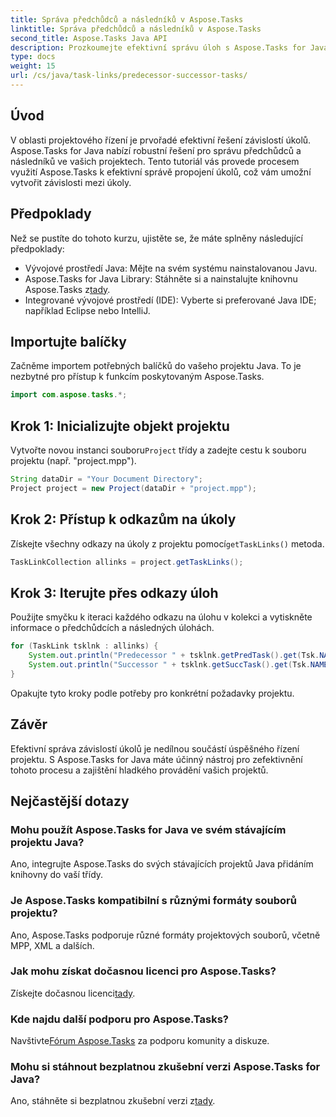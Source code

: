 ```yaml
---
title: Správa předchůdců a následníků v Aspose.Tasks
linktitle: Správa předchůdců a následníků v Aspose.Tasks
second_title: Aspose.Tasks Java API
description: Prozkoumejte efektivní správu úloh s Aspose.Tasks for Java. Snadno zpracujte předchůdce a následné úkoly ve svých projektech. Stáhněte si bezplatnou zkušební verzi nyní!
type: docs
weight: 15
url: /cs/java/task-links/predecessor-successor-tasks/
---
```

## Úvod
V oblasti projektového řízení je prvořadé efektivní řešení závislostí úkolů. Aspose.Tasks for Java nabízí robustní řešení pro správu předchůdců a následníků ve vašich projektech. Tento tutoriál vás provede procesem využití Aspose.Tasks k efektivní správě propojení úkolů, což vám umožní vytvořit závislosti mezi úkoly.
## Předpoklady
Než se pustíte do tohoto kurzu, ujistěte se, že máte splněny následující předpoklady:
- Vývojové prostředí Java: Mějte na svém systému nainstalovanou Javu.
-  Aspose.Tasks for Java Library: Stáhněte si a nainstalujte knihovnu Aspose.Tasks z[tady](https://releases.aspose.com/tasks/java/).
- Integrované vývojové prostředí (IDE): Vyberte si preferované Java IDE; například Eclipse nebo IntelliJ.
## Importujte balíčky
Začněme importem potřebných balíčků do vašeho projektu Java. To je nezbytné pro přístup k funkcím poskytovaným Aspose.Tasks.
```java
import com.aspose.tasks.*;
```
## Krok 1: Inicializujte objekt projektu
 Vytvořte novou instanci souboru`Project` třídy a zadejte cestu k souboru projektu (např. "project.mpp").
```java
String dataDir = "Your Document Directory";
Project project = new Project(dataDir + "project.mpp");
```
## Krok 2: Přístup k odkazům na úkoly
 Získejte všechny odkazy na úkoly z projektu pomocí`getTaskLinks()` metoda.
```java
TaskLinkCollection allinks = project.getTaskLinks();
```
## Krok 3: Iterujte přes odkazy úloh
Použijte smyčku k iteraci každého odkazu na úlohu v kolekci a vytiskněte informace o předchůdcích a následných úlohách.
```java
for (TaskLink tsklnk : allinks) {
    System.out.println("Predecessor " + tsklnk.getPredTask().get(Tsk.NAME));
    System.out.println("Successor " + tsklnk.getSuccTask().get(Tsk.NAME));
}
```
Opakujte tyto kroky podle potřeby pro konkrétní požadavky projektu.
## Závěr
Efektivní správa závislostí úkolů je nedílnou součástí úspěšného řízení projektu. S Aspose.Tasks for Java máte účinný nástroj pro zefektivnění tohoto procesu a zajištění hladkého provádění vašich projektů.
## Nejčastější dotazy
### Mohu použít Aspose.Tasks for Java ve svém stávajícím projektu Java?
Ano, integrujte Aspose.Tasks do svých stávajících projektů Java přidáním knihovny do vaší třídy.
### Je Aspose.Tasks kompatibilní s různými formáty souborů projektu?
Ano, Aspose.Tasks podporuje různé formáty projektových souborů, včetně MPP, XML a dalších.
### Jak mohu získat dočasnou licenci pro Aspose.Tasks?
 Získejte dočasnou licenci[tady](https://purchase.aspose.com/temporary-license/).
### Kde najdu další podporu pro Aspose.Tasks?
 Navštivte[Fórum Aspose.Tasks](https://forum.aspose.com/c/tasks/15) za podporu komunity a diskuze.
### Mohu si stáhnout bezplatnou zkušební verzi Aspose.Tasks for Java?
 Ano, stáhněte si bezplatnou zkušební verzi z[tady](https://releases.aspose.com/).